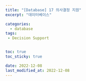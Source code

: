 ```yaml
---
title: "[Database] 17 의사결정 지원"
excerpt: "데이터베이스"

categories:
  - database
tags:
 - Decision Support


toc: true
toc_sticky: true

date: 2022-12-08
last_modified_at: 2022-12-08
---
```



